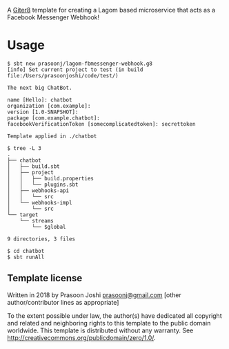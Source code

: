 A [Giter8][g8] template for creating a Lagom based microservice that acts as a Facebook Messenger Webhook!

# Usage

```
$ sbt new prasoonj/lagom-fbmessenger-webhook.g8
[info] Set current project to test (in build file:/Users/prasoonjoshi/code/test/)

The next big ChatBot.

name [Hello]: chatbot  
organization [com.example]:
version [1.0-SNAPSHOT]:
package [com.example.chatbot]:
facebookVerificationToken [somecomplicatedtoken]: secrettoken

Template applied in ./chatbot

$ tree -L 3
.
├── chatbot
│   ├── build.sbt
│   ├── project
│   │   ├── build.properties
│   │   └── plugins.sbt
│   ├── webhooks-api
│   │   └── src
│   └── webhooks-impl
│       └── src
└── target
    └── streams
        └── $global

9 directories, 3 files

$ cd chatbot
$ sbt runAll

```

Template license
----------------
Written in 2018 by Prasoon Joshi prasoonj@gmail.com
[other author/contributor lines as appropriate]

To the extent possible under law, the author(s) have dedicated all copyright and related
and neighboring rights to this template to the public domain worldwide.
This template is distributed without any warranty. See <http://creativecommons.org/publicdomain/zero/1.0/>.

[g8]: http://www.foundweekends.org/giter8/
